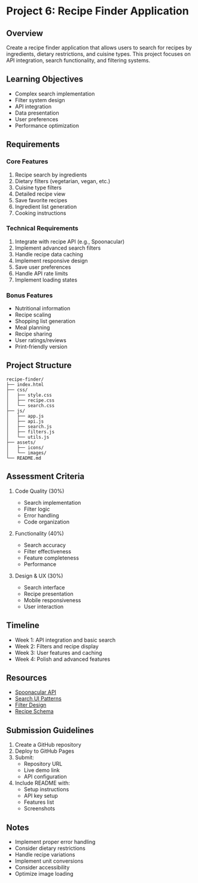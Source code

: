# Project 6: Recipe Finder Application

## Overview
Create a recipe finder application that allows users to search for recipes by ingredients, dietary restrictions, and cuisine types. This project focuses on API integration, search functionality, and filtering systems.

## Learning Objectives
- Complex search implementation
- Filter system design
- API integration
- Data presentation
- User preferences
- Performance optimization

## Requirements

### Core Features
1. Recipe search by ingredients
2. Dietary filters (vegetarian, vegan, etc.)
3. Cuisine type filters
4. Detailed recipe view
5. Save favorite recipes
6. Ingredient list generation
7. Cooking instructions

### Technical Requirements
1. Integrate with recipe API (e.g., Spoonacular)
2. Implement advanced search filters
3. Handle recipe data caching
4. Implement responsive design
5. Save user preferences
6. Handle API rate limits
7. Implement loading states

### Bonus Features
- Nutritional information
- Recipe scaling
- Shopping list generation
- Meal planning
- Recipe sharing
- User ratings/reviews
- Print-friendly version

## Project Structure
```
recipe-finder/
├── index.html
├── css/
│   ├── style.css
│   ├── recipe.css
│   └── search.css
├── js/
│   ├── app.js
│   ├── api.js
│   ├── search.js
│   ├── filters.js
│   └── utils.js
├── assets/
│   ├── icons/
│   └── images/
└── README.md
```

## Assessment Criteria
1. Code Quality (30%)
   - Search implementation
   - Filter logic
   - Error handling
   - Code organization

2. Functionality (40%)
   - Search accuracy
   - Filter effectiveness
   - Feature completeness
   - Performance

3. Design & UX (30%)
   - Search interface
   - Recipe presentation
   - Mobile responsiveness
   - User interaction

## Timeline
- Week 1: API integration and basic search
- Week 2: Filters and recipe display
- Week 3: User features and caching
- Week 4: Polish and advanced features

## Resources
- [Spoonacular API](https://spoonacular.com/food-api)
- [Search UI Patterns](https://www.searchenginejournal.com/search-ui-patterns/)
- [Filter Design](https://www.nngroup.com/articles/filters-vs-facets/)
- [Recipe Schema](https://schema.org/Recipe)

## Submission Guidelines
1. Create a GitHub repository
2. Deploy to GitHub Pages
3. Submit:
   - Repository URL
   - Live demo link
   - API configuration
4. Include README with:
   - Setup instructions
   - API key setup
   - Features list
   - Screenshots

## Notes
- Implement proper error handling
- Consider dietary restrictions
- Handle recipe variations
- Implement unit conversions
- Consider accessibility
- Optimize image loading 